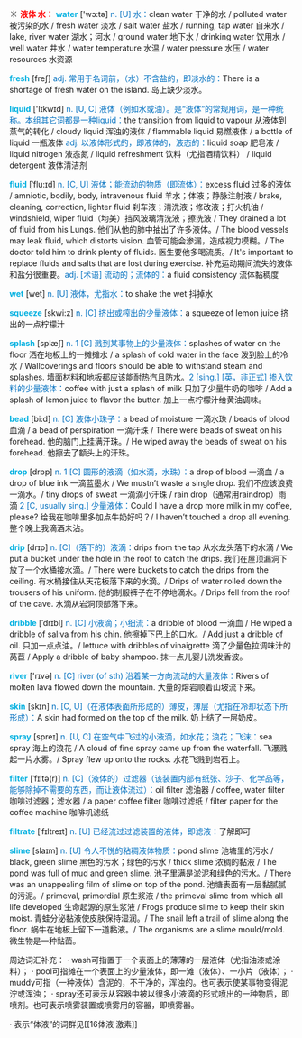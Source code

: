 ☀ <font color="red">**液体 水：**</font>
<font color="sky blue">**water**</font> ['wɔ:tə] 
<font color="#0070c0">n. [U] 水：</font>clean water 干净的水 / polluted water 被污染的水 / fresh water 淡水 / salt water 盐水 / running, tap water 自来水 / lake, river water 湖水；河水 / ground water 地下水 / drinking water 饮用水 / well water 井水 / water temperature 水温 / water pressure 水压 / water resources 水资源

<font color="sky blue">**fresh**</font> [freʃ] 
<font color="#0070c0">adj. 常用于名词前，（水）不含盐的，即淡水的：</font>There is a shortage of fresh water on the island. 岛上缺少淡水。

<font color="sky blue">**liquid**</font> ['lɪkwɪd] 
<font color="#0070c0">n. [U, C] 液体（例如水或油）。是“液体”的常规用词，是一种统称。本组其它词都是一种liquid：</font>the transition from liquid to vapour 从液体到蒸气的转化 / cloudy liquid 浑浊的液体 / flammable liquid 易燃液体 / a bottle of liquid 一瓶液体 <font color="#0070c0">adj. 以液体形式的，即液体的，液态的：</font>liquid soap 肥皂液 / liquid nitrogen 液态氮 / liquid refreshment 饮料（尤指酒精饮料） / liquid detergent 液体清洁剂
           
<font color="sky blue">**fluid**</font> [ˈflu:ɪd]
<font color="#0070c0">n. [C, U] 液体；能流动的物质（即流体）：</font>excess fluid 过多的液体 / amniotic, bodily, body, intravenous fluid 羊水；体液；静脉注射液 / brake, cleaning, correction, lighter fluid 刹车液；清洗液；修改液；打火机油 / windshield, wiper fluid（均美）挡风玻璃清洗液；擦洗液 / They drained a lot of fluid from his Lungs. 他们从他的肺中抽出了许多液体。/ The blood vessels may leak fluid, which distorts vision. 血管可能会渗漏，造成视力模糊。/ The doctor told him to drink plenty of fluids. 医生要他多喝流质。/ It's important to replace fluids and salts that are lost during exercise. 补充运动期间流失的液体和盐分很重要。<font color="#0070c0">adj. [术语] 流动的；流体的：</font>a fluid consistency 流体黏稠度

<font color="sky blue">**wet**</font> [wet] 
<font color="#0070c0">n. [U] 液体，尤指水：</font>to shake the wet 抖掉水

<font color="sky blue">**squeeze**</font> [skwi:z] 
<font color="#0070c0">n. [C] 挤出或榨出的少量液体：</font>a squeeze of lemon juice 挤出的一点柠檬汁
           
<font color="sky blue">**splash**</font> [splæʃ]
<font color="#0070c0">n. 1 [C] 溅到某事物上的少量液体：</font>splashes of water on the floor 洒在地板上的一摊摊水 / a splash of cold water in the face 泼到脸上的冷水 / Wallcoverings and floors should be able to withstand steam and splashes. 墙面材料和地板都应该能耐热汽且防水。<font color="#0070c0">2 [sing.] [英，非正式] 掺入饮料的少量液体：</font>coffee with just a splash of milk 只加了少量牛奶的咖啡 / Add a splash of lemon juice to flavor the butter. 加上一点柠檬汁给黄油调味。
           
<font color="sky blue">**bead**</font> [bi:d]
<font color="#0070c0">n. [C] 液体小珠子：</font>a bead of moisture 一滴水珠 / beads of blood 血滴 / a bead of perspiration 一滴汗珠 / There were beads of sweat on his forehead. 他的脑门上挂满汗珠。/ He wiped away the beads of sweat on his forehead. 他擦去了额头上的汗珠。

<font color="sky blue">**drop**</font> [drɒp] 
<font color="#0070c0">n. 1 [C] 圆形的液滴（如水滴，水珠）：</font>a drop of blood 一滴血 / a drop of blue ink 一滴蓝墨水 / We mustn’t waste a single drop. 我们不应该浪费一滴水。/ tiny drops of sweat 一滴滴小汗珠 / rain drop（通常用raindrop）雨滴 <font color="#0070c0">2 [C, usually sing.] 少量液体：</font>Could I have a drop more milk in my coffee, please? 给我在咖啡里多加点牛奶好吗？/ I haven’t touched a drop all evening. 整个晚上我滴酒未沾。
           
<font color="sky blue">**drip**</font> [drɪp]
<font color="#0070c0">n. [C]（落下的）液滴：</font>drips from the tap 从水龙头落下的水滴 / We put a bucket under the hole in the roof to catch the drips. 我们在屋顶漏洞下放了一个水桶接水滴。/ There were buckets to catch the drips from the ceiling. 有水桶接住从天花板落下来的水滴。/ Drips of water rolled down the trousers of his uniform. 他的制服裤子在不停地滴水。/ Drips fell from the roof of the cave. 水滴从岩洞顶部落下来。
            
<font color="sky blue">**dribble**</font> [ˈdrɪbl]
<font color="#0070c0">n. [C] 小液滴；小细流：</font>a dribble of blood 一滴血 / He wiped a dribble of saliva from his chin. 他擦掉下巴上的口水。/ Add just a dribble of oil. 只加一点点油。/ lettuce with dribbles of vinaigrette 滴了少量色拉调味汁的莴苣 / Apply a dribble of baby shampoo. 抹一点儿婴儿洗发香波。

<font color="sky blue">**river**</font> ['rɪvə] 
<font color="#0070c0">n. [C] river (of sth) 沿着某一方向流动的大量液体：</font>Rivers of molten lava flowed down the mountain. 大量的熔岩顺着山坡流下来。

<font color="sky blue">**skin**</font> [skɪn] 
<font color="#0070c0">n. [C, U]（在液体表面所形成的）薄皮，薄层（尤指在冷却状态下所形成）：</font>A skin had formed on the top of the milk. 奶上结了一层奶皮。

<font color="sky blue">**spray**</font> [spreɪ] 
<font color="#0070c0">n. [U, C] 在空气中飞过的小液滴，如水花；浪花；飞沫：</font>sea spray 海上的浪花 / A cloud of fine spray came up from the waterfall. 飞瀑溅起一片水雾。/ Spray flew up onto the rocks. 水花飞溅到岩石上。
          
<font color="sky blue">**filter**</font> [ˈfɪltə(r)]
<font color="#0070c0">n. [C]（液体的）过滤器（该装置内部有纸张、沙子、化学品等，能够除掉不需要的东西，而让液体流过）：</font>oil filter 滤油器 / coffee, water filter 咖啡过滤器；滤水器 / a paper coffee filter 咖啡过滤纸 / filter paper for the coffee machine 咖啡机滤纸 
           
<font color="sky blue">**filtrate**</font> [ˈfɪltreɪt]
<font color="#0070c0">n. [U] 已经流过过滤装置的液体，即滤液：</font>了解即可
           
<font color="sky blue">**slime**</font> [slaɪm]
<font color="#0070c0">n. [U] 令人不悦的粘稠液体物质：</font>pond slime 池塘里的污水 / black, green slime 黑色的污水；绿色的污水 / thick slime 浓稠的黏液 / The pond was full of mud and green slime. 池子里满是淤泥和绿色的污水。/ There was an unappealing film of slime on top of the pond. 池塘表面有一层黏腻腻的污泥。/ primeval, primordial 原生浆液 / the primeval slime from which all life developed 生命起源的原生浆液 / Frogs produce slime to keep their skin moist. 青蛙分泌黏液使皮肤保持湿润。/ The snail left a trail of slime along the floor. 蜗牛在地板上留下一道黏液。/ The organisms are a slime mould/mold. 微生物是一种黏菌。

周边词汇补充：
· wash可指置于一个表面上的薄薄的一层液体（尤指油漆或涂料）；
· pool可指摊在一个表面上的少量液体，即一滩（液体）、一小片（液体）；
· muddy可指（一种液体）含泥的，不干净的，浑浊的。也可表示使某事物变得泥泞或浑浊；
· spray还可表示从容器中被以很多小液滴的形式喷出的一种物质，即喷剂。也可表示喷雾装置或喷雾用的容器，即喷雾器。

· 表示“体液”的词群见[[16体液 激素]]